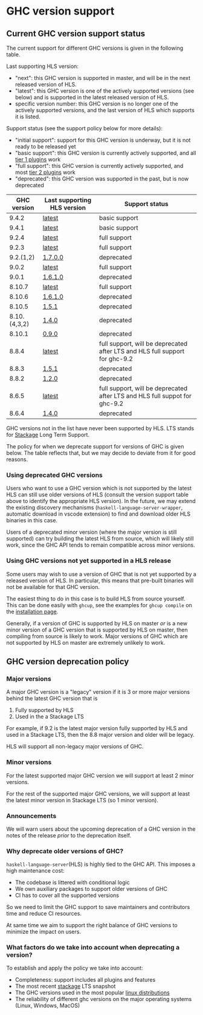 # GHC version support

## Current GHC version support status

The current support for different GHC versions is given in the following table.

Last supporting HLS version:
- "next": this GHC version is supported in master, and will be in the next released version of HLS.
- "latest": this GHC version is one of the actively supported versions (see below) and is supported in the latest released version of HLS.
- specific version number: this GHC version is no longer one of the actively supported versions, and the last version of HLS which supports it is listed.

Support status (see the support policy below for more details):
- "initial support": support for this GHC version is underway, but it is not ready to be released yet
- "basic support": this GHC version is currently actively supported, and all [tier 1 plugins](./plugin-support.md) work
- "full support": this GHC version is currently actively supported, and most [tier 2 plugins](./plugin-support.md) work
- "deprecated": this GHC version was supported in the past, but is now deprecated

| GHC version  | Last supporting HLS version                                                        | Support status                                                              |
|--------------|------------------------------------------------------------------------------------|-----------------------------------------------------------------------------|
| 9.4.2        | [latest](https://github.com/haskell/haskell-language-server/releases/latest)       | basic support                                                               |
| 9.4.1        | [latest](https://github.com/haskell/haskell-language-server/releases/latest)       | basic support                                                               |
| 9.2.4        | [latest](https://github.com/haskell/haskell-language-server/releases/latest)       | full support                                                                |
| 9.2.3        | [latest](https://github.com/haskell/haskell-language-server/releases/latest)       | full support                                                                |
| 9.2.(1,2)    | [1.7.0.0](https://github.com/haskell/haskell-language-server/releases/tag/1.7.0.0) | deprecated                                                                  |
| 9.0.2        | [latest](https://github.com/haskell/haskell-language-server/releases/latest)       | full support                                                                |
| 9.0.1        | [1.6.1.0](https://github.com/haskell/haskell-language-server/releases/tag/1.6.1.0) | deprecated                                                                  |
| 8.10.7       | [latest](https://github.com/haskell/haskell-language-server/releases/latest)       | full support                                                                |
| 8.10.6       | [1.6.1.0](https://github.com/haskell/haskell-language-server/releases/tag/1.6.1.0) | deprecated                                                                  |
| 8.10.5       | [1.5.1](https://github.com/haskell/haskell-language-server/releases/tag/1.5.1)     | deprecated                                                                  |
| 8.10.(4,3,2) | [1.4.0](https://github.com/haskell/haskell-language-server/releases/tag/1.4.0)     | deprecated                                                                  |
| 8.10.1       | [0.9.0](https://github.com/haskell/haskell-language-server/releases/tag/0.9.0)     | deprecated                                                                  |
| 8.8.4        | [latest](https://github.com/haskell/haskell-language-server/releases/latest)       | full support, will be deprecated after LTS and HLS full support for ghc-9.2 |
| 8.8.3        | [1.5.1](https://github.com/haskell/haskell-language-server/releases/1.5.1)         | deprecated                                                                  |
| 8.8.2        | [1.2.0](https://github.com/haskell/haskell-language-server/releases/tag/1.2.0)     | deprecated                                                                  |
| 8.6.5        | [latest](https://github.com/haskell/haskell-language-server/releases/latest)       | full support, will be deprecated after LTS and HLS full suppot for ghc-9.2  |
| 8.6.4        | [1.4.0](https://github.com/haskell/haskell-language-server/releases/tag/1.4.0)     | deprecated                                                                  |

GHC versions not in the list have never been supported by HLS.
LTS stands for [Stackage](https://www.stackage.org/) Long Term Support.

The policy for when we deprecate support for versions of GHC is given below.
The table reflects that, but we may decide to deviate from it for good reasons.

### Using deprecated GHC versions

Users who want to use a GHC version which is not supported by the latest HLS can still use older versions of HLS (consult the version support table above to identify the appropriate HLS version).
In the future, we may extend the existing discovery mechanisms (`haskell-language-server-wrapper`, automatic download in vscode extension) to find and download older HLS binaries in this case.

Users of a deprecated minor version (where the major version is still supported) can try building the latest HLS from source, which will likely still work, since the GHC API tends to remain compatible across minor versions.

### Using GHC versions not yet supported in a HLS release

Some users may wish to use a version of GHC that is not yet supported by a released version of HLS.
In particular, this means that pre-built binaries will not be available for that GHC version.

The easiest thing to do in this case is to build HLS from source yourself.
This can be done easily with `ghcup`, see the examples for `ghcup compile` on the [installation page](../installation.md).

Generally, if a version of GHC is supported by HLS on master _or_ is a new minor version of a GHC version that is supported by HLS on master, then compiling from source is likely to work.
Major versions of GHC which are not supported by HLS on master are extremely unlikely to work.

## GHC version deprecation policy

### Major versions

A major GHC version is a "legacy" version if it is 3 or more major versions behind the latest GHC version that is

1. Fully supported by HLS
2. Used in the a Stackage LTS

For example, if 9.2 is the latest major version fully supported by HLS and used in a Stackage LTS, then the 8.8 major version and older will be legacy.

HLS will support all non-legacy major versions of GHC.

### Minor versions

For the latest supported major GHC version we will support at least 2 minor versions.

For the rest of the supported major GHC versions, we will support at least the latest minor version in Stackage LTS (so 1 minor version).

### Announcements

We will warn users about the upcoming deprecation of a GHC version in the notes of the release *prior* to the deprecation itself.

### Why deprecate older versions of GHC?

`haskell-language-server`(HLS) is highly tied to the GHC API. This imposes a high maintenance cost:

- The codebase is littered with conditional logic
- We own auxiliary packages to support older versions of GHC
- CI has to cover all the supported versions

So we need to limit the GHC support to save maintainers and contributors time and reduce CI resources.

At same time we aim to support the right balance of GHC versions to minimize the impact on users.

### What factors do we take into account when deprecating a version?

To establish and apply the policy we take into account:

- Completeness: support includes all plugins and features
- The most recent [stackage](https://www.stackage.org/) LTS snapshot
- The GHC versions used in the most popular [linux distributions](https://repology.org/project/ghc/versions)
- The reliability of different ghc versions on the major operating systems (Linux, Windows, MacOS)
